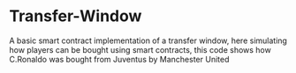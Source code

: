 # Transfer-Window
A basic smart contract implementation of a transfer window, here simulating how players can be bought using smart contracts, this code shows how C.Ronaldo was bought from Juventus by Manchester United
